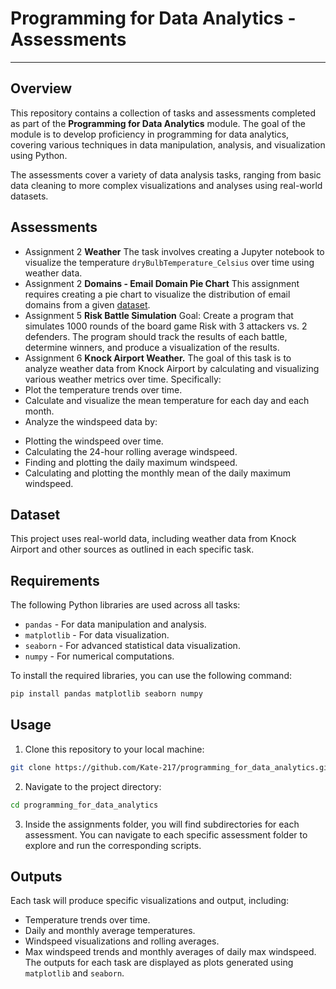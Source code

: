 # Programming for Data Analytics - Assessments
__________________________
## Overview

This repository contains a collection of tasks and assessments completed as part of the **Programming for Data Analytics** module. The goal of the module is to develop proficiency in programming for data analytics, covering various techniques in data manipulation, analysis, and visualization using Python.

The assessments cover a variety of data analysis tasks, ranging from basic data cleaning to more complex visualizations and analyses using real-world datasets.

## Assessments

* Assignment 2 **Weather**
The task involves creating a Jupyter notebook to visualize the temperature `dryBulbTemperature_Celsius` over time using weather data.
* Assignment 2 **Domains - Email Domain Pie Chart**
This assignment requires creating a pie chart to visualize the distribution of email domains from a given [dataset](https://drive.google.com/uc?id=1AWPf-pJodJKeHsARQK_RHiNsE8fjPCVK&export=download).<br>
* Assignment 5 **Risk Battle Simulation**
Goal:
Create a program that simulates 1000 rounds of the board game Risk with 3 attackers vs. 2 defenders. The program should track the results of each battle, determine winners, and produce a visualization of the results.
* Assignment 6 **Knock Airport Weather.**
The goal of this task is to analyze weather data from Knock Airport by calculating and visualizing various weather metrics over time. Specifically:
* Plot the temperature trends over time.
* Calculate and visualize the mean temperature for each day and each month.
* Analyze the windspeed data by:
- Plotting the windspeed over time.
- Calculating the 24-hour rolling average windspeed.
- Finding and plotting the daily maximum windspeed.
- Calculating and plotting the monthly mean of the daily maximum windspeed.

## Dataset

This project uses real-world data, including weather data from Knock Airport and other sources as outlined in each specific task. 

## Requirements

The following Python libraries are used across all tasks:

- `pandas` - For data manipulation and analysis.
- `matplotlib` - For data visualization.
- `seaborn` - For advanced statistical data visualization.
- `numpy` - For numerical computations.

To install the required libraries, you can use the following command:

```bash
pip install pandas matplotlib seaborn numpy
```
## Usage
1. Clone this repository to your local machine:
```bash
git clone https://github.com/Kate-217/programming_for_data_analytics.git
```
2. Navigate to the project directory:
```bash
cd programming_for_data_analytics
```
3. Inside the assignments folder, you will find subdirectories for each assessment. You can navigate to each specific assessment folder to explore and run the corresponding scripts.
## Outputs
Each task will produce specific visualizations and output, including:
* Temperature trends over time.
* Daily and monthly average temperatures.
* Windspeed visualizations and rolling averages.
* Max windspeed trends and monthly averages of daily max windspeed.
The outputs for each task are displayed as plots generated using `matplotlib` and `seaborn`.






